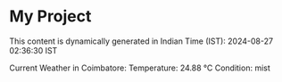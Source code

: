 # My Project

This content is dynamically generated in Indian Time (IST): 2024-08-27 02:36:30 IST


Current Weather in Coimbatore:
Temperature: 24.88 °C
Condition: mist
